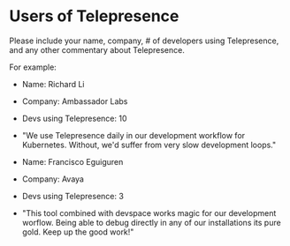 # Users of Telepresence

Please include your name, company, # of developers using Telepresence, and any other commentary about Telepresence.

For example:

* Name: Richard Li
* Company: Ambassador Labs
* Devs using Telepresence: 10
* "We use Telepresence daily in our development workflow for Kubernetes. Without, we'd suffer from very slow development loops."

* Name: Francisco Eguiguren
* Company: Avaya
* Devs using Telepresence: 3
* "This tool combined with devspace works magic for our development worflow. Being able to debug directly in any of our installations its pure gold. Keep up the good work!"





